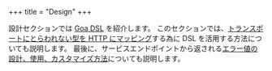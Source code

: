 +++ title = "Design" +++

設計セクションでは [Goa DSL](overview) を紹介します。 このセクションでは、<a href="http_mapping">トランスポートにとらわれない型を HTTP にマッピング<a>する為に DSL を活用する方法についても説明します。 最後に、サービスエンドポイントから返される<a href="handling_errors">エラー値の設計、使用、カスタマイズ方法</a>についても説明します。</p>